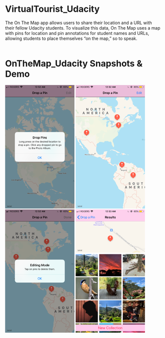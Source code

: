 # VirtualTourist_Udacity
The On The Map app allows users to share their location and a URL with their fellow Udacity students. To visualize this data, On The Map uses a map with pins for location and pin annotations for student names and URLs, allowing students to place themselves “on the map,” so to speak.  
 <br /> 
# OnTheMap_Udacity Snapshots & Demo
<img src="Photos/1.PNG" width="225"/> <img src="Photos/2.PNG" width="225"/><img src="Photos/3.PNG" width="225"/> <img src="Photos/4.PNG" width="225"/>
